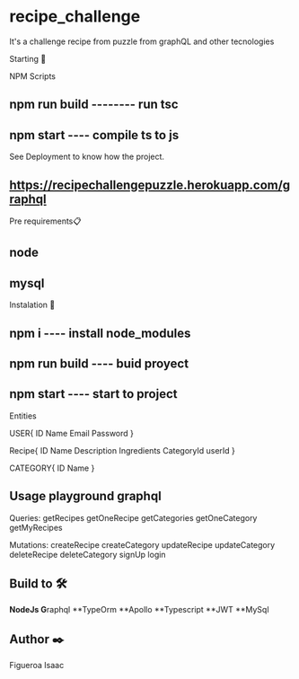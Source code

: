 

# recipe_challenge

It's a challenge recipe from puzzle from graphQL and other tecnologies


Starting 🚀

NPM Scripts

## npm run build -------- run tsc
## npm start ---- compile ts to js



See Deployment to know how the project.
## https://recipechallengepuzzle.herokuapp.com/graphql 




Pre requirements📋

## node
## mysql


Instalation 🔧

## npm i ---- install node_modules
## npm run build ---- buid proyect
## npm start ---- start to project


Entities


USER{
  ID
  Name
  Email
  Password
}


Recipe{
  ID
  Name
  Description
  Ingredients
  CategoryId
  userId 
}

CATEGORY{
  ID
Name
}

## Usage playground graphql 

Queries: 
	getRecipes
	getOneRecipe
	getCategories
	getOneCategory
	getMyRecipes

Mutations:
	createRecipe
	createCategory
	updateRecipe
	updateCategory
	deleteRecipe
	deleteCategory
	signUp
	login





## Build to 🛠️

**NodeJs
G**raphql
**TypeOrm
**Apollo
**Typescript
**JWT
**MySql


## Author ✒️

Figueroa Isaac


